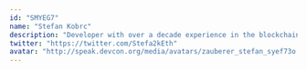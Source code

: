 ```yaml
---
id: "SMYEG7"
name: "Stefan Kobrc"
description: "Developer with over a decade experience in the blockchain industry specifically. Worked in various industries during his career (government, banking, public transport, real estate, education, etc.) ETH supporter since the days of the ICO and ETH staker since the beacon chains inception."
twitter: "https://twitter.com/Stefa2kEth"
avatar: "http://speak.devcon.org/media/avatars/zauberer_stefan_syef73o.png"
---
```

